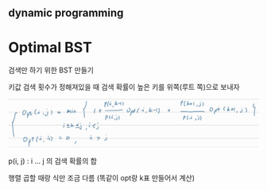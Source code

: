 ## dynamic programming

# Optimal BST

검색만 하기 위한 BST 만들기 

키값 검색 횟수가 정해져있을 때 검색 확률이 높은 키를 위쪽(루트 쪽)으로 보내자

![image-20230426184324060](image/image-20230426184324060.png)

p(i, j) : i ... j 의 검색 확률의 합

행렬 곱할 때랑 식만 조금 다름 (똑같이 opt랑 k표 만들어서 계산)

